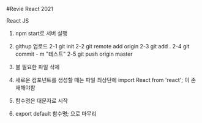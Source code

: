 #Revie React 2021

React JS

1. npm start로 서버 실행

2. githup 업로드
   2-1 git init
   2-2 git remote add origin
   2-3 git add .
   2-4 git commit - m "테스트"
   2-5 git push origin master

3. 불 필요한 파일 삭제

4. 새로운 컴포넌트를 생성할 때는 파일 최상단에 import React from 'react'; 이 존재해야함

5. 함수명은 대문자로 시작

6. export default 함수명; 으로 마무리
